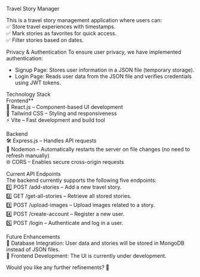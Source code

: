 
Travel Story Manager

This is a travel story management application where users can:  
✅ Store travel experiences with timestamps.  
✅ Mark stories as favorites for quick access.  
✅ Filter stories based on dates.  

Privacy & Authentication
To ensure user privacy, we have implemented authentication:  
- Signup Page: Stores user information in a JSON file (temporary storage).  
- Login Page: Reads user data from the JSON file and verifies credentials using JWT tokens.  

Technology Stack  
Frontend**  
🚀 React.js – Component-based UI development  
🎨 Tailwind CSS – Styling and responsiveness  
⚡ Vite – Fast development and build tool  

Backend  
🛠 Express.js – Handles API requests  
🔄 Nodemon – Automatically restarts the server on file changes (no need to refresh manually)  
🌐 CORS – Enables secure cross-origin requests  

Current API Endpoints  
The backend currently supports the following five endpoints:  
1️⃣ POST /add-stories – Add a new travel story.  
2️⃣ GET /get-all-stories – Retrieve all stored stories.  
3️⃣ POST /upload-images – Upload images related to a story.  
4️⃣ POST /create-account – Register a new user.  
5️⃣ POST /login – Authenticate and log in a user.  

Future Enhancements  
🔹 Database Integration: User data and stories will be stored in MongoDB instead of JSON files.  
🔹 Frontend Development: The UI is currently under development.  

Would you like any further refinements? 🚀
